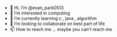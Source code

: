 - 👋 Hi, I’m @evan_park0513
- 👀 I’m interested in computing
- 🌱 I’m currently learning c , java , algorithm
- 💞️ I’m looking to collaborate on best part of life
- 📫 How to reach me ... maybe you can't reach me

<!---
cja95832/cja95832 is a ✨ special ✨ repository because its `README.md` (this file) appears on your GitHub profile.
You can click the Preview link to take a look at your changes.
--->
